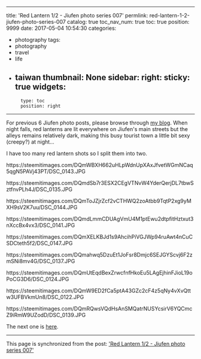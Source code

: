 
---
title: 'Red Lantern 1/2 - Jiufen photo series 007'
permlink: red-lantern-1-2-jiufen-photo-series-007
catalog: true
toc_nav_num: true
toc: true
position: 9999
date: 2017-05-04 10:54:30
categories:
- photography
tags:
- photography
- travel
- life
- taiwan
thumbnail: None
sidebar:
    right:
        sticky: true
widgets:
    -
        type: toc
        position: right
---


<html>
<p>For previous 6 Jiufen photo posts, please browse through <a href="https://steemit.com/@deanliu">my blog</a>. When night falls, red lanterns are lit everywhere on Jiufen's main streets but the alleys remains relatively dark, making this busy tourist town a little bit sexy (creepy?) at night...&nbsp;</p>
<p>I have too many red lantern shots so I split them into two.&nbsp;</p>
<p>https://steemitimages.com/DQmWBXH662uHLpWdnUpXAxJfvetWGmNCaq5qgN5PAVj43PT/DSC_0143.JPG</p>
<p>https://steemitimages.com/DQmdSb7r3ESX2CEgVTNvW4YderQerjDL7tbwSztfnvPLh4J/DSC_0135.JPG</p>
<p>https://steemitimages.com/DQmToJZjrZcf2vCTHWQ2zoAtbb9TqtP2xg9yMXH9sV2K7uu/DSC_0144.JPG</p>
<p>https://steemitimages.com/DQmdLmmCDUAgVmU4M1ptEwu2dtpfitHztxut3nXccBx4vx3/DSC_0141.JPG</p>
<p>https://steemitimages.com/DQmXELKBJd1s9AhcihPiVGJWp94ruAwt4nCuCSDCteth5f2/DSC_0147.JPG</p>
<p>https://steemitimages.com/DQmahwq5DzuEt1JoFsr8Dmjc6SEJGYScvj6F2zmSNi8mv4G/DSC_0137.JPG</p>
<p>https://steemitimages.com/DQmUtEqdBexZrwcfnfHkoEu5LAgEjhinFJioL19oPoCG3D6/DSC_0124.JPG</p>
<p>https://steemitimages.com/DQmW9ED2fCa5ptA43GZc2cF4z5qNy4vXvQttw3UFBVkmUn8/DSC_0122.JPG</p>
<p>https://steemitimages.com/DQmRQwsVQdHsAnSMQatrNUSYcsirV6YQCmcZ9iRmW9UZodD/DSC_0139.JPG</p>
<p>The next one is <a href="https://steemit.com/photography/@deanliu/red-lantern-2-2-jiufen-photo-series-008">here</a>.</p>
</html>

- - -

This page is synchronized from the post: ['Red Lantern 1/2 - Jiufen photo series 007'](https://steemit.com/@deanliu/red-lantern-1-2-jiufen-photo-series-007)
